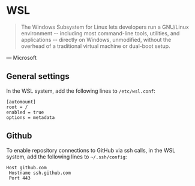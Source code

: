 # WSL

> The Windows Subsystem for Linux lets developers run a GNU/Linux environment -- including most command-line tools, utilities, and applications -- directly on Windows, unmodified, without the overhead of a traditional virtual machine or dual-boot setup.

&mdash; Microsoft 


## General settings

In the WSL system, add the following lines to `/etc/wsl.conf`:

```
[automount]
root = /
enabled = true
options = metadata
```

## Github

To enable repository connections to GitHub via ssh calls, in the WSL system, add the following lines to `~/.ssh/config`:

```
Host github.com
 Hostname ssh.github.com
 Port 443
```
